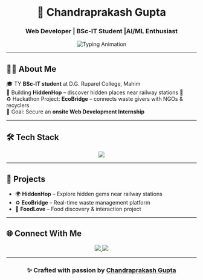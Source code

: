 <!-- Profile Header -->
<h1 align="center">🚀 Chandraprakash Gupta</h1>
<h3 align="center">Web Developer | BSc-IT Student |AI/ML Enthusiast</h3>

<p align="center">
  <img src="https://readme-typing-svg.herokuapp.com?font=Fira+Code&size=25&pause=1000&color=00C9FF&center=true&vCenter=true&width=600&lines=Web+Developer;BSc-IT+Student;Tech+Explorer;Problem+Solver;Always+Learning+New+Things" alt="Typing Animation" />
</p>

---




## 👨‍💻 About Me  
🎓 TY **BSc-IT student** at D.G. Ruparel College, Mahim  
🔭 Building **HiddenHop** – discover hidden places near railway stations 🚉  
♻️ Hackathon Project: **EcoBridge** – connects waste givers with NGOs & recyclers  
🎯 Goal: Secure an **onsite Web Development Internship**  

---

## 🛠️ Tech Stack
<p align="center">
  <img src="https://skillicons.dev/icons?i=html,css,javascript,nodejs,express,mongodb,git,github,vscode" />
</p>

---

## 🚀 Projects
- 🌍 **HiddenHop** – Explore hidden gems near railway stations  
- ♻️ **EcoBridge** – Real-time waste management platform  
- 🍔 **FoodLove** – Food discovery & interaction project  

---


## 🌐 Connect With Me
<p align="center">
  <a href="https://www.linkedin.com/in/chandraprakash-gupta-955581349" target="_blank">
    <img src="https://img.shields.io/badge/LinkedIn-0077B5?style=for-the-badge&logo=linkedin&logoColor=white" />
  </a>
  <a href="mailto:guptachandraprakash54@gmail.com">
    <img src="https://img.shields.io/badge/Gmail-D14836?style=for-the-badge&logo=gmail&logoColor=white" />
  </a>
</p>


---

<h3 align="center">✨ Crafted with passion by <a href="https://github.com/chandraprakashGupta54">Chandraprakash Gupta</a></h3>
